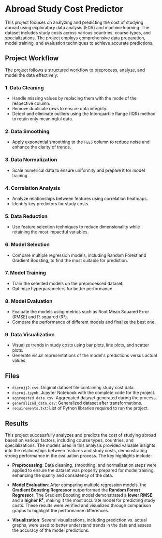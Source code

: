 # **Abroad Study Cost Predictor**

This project focuses on analyzing and predicting the cost of studying abroad using exploratory data analysis (EDA) and machine learning. The dataset includes study costs across various countries, course types, and specializations. The project employs comprehensive data preparation, model training, and evaluation techniques to achieve accurate predictions.

## **Project Workflow**

The project follows a structured workflow to preprocess, analyze, and model the data effectively:

### **1. Data Cleaning**
- Handle missing values by replacing them with the mode of the respective column.
- Remove duplicate rows to ensure data integrity.
- Detect and eliminate outliers using the Interquartile Range (IQR) method to retain only meaningful data.

### **2. Data Smoothing**
- Apply exponential smoothing to the `FEES` column to reduce noise and enhance the clarity of trends.

### **3. Data Normalization**
- Scale numerical data to ensure uniformity and prepare it for model training.

### **4. Correlation Analysis**
- Analyze relationships between features using correlation heatmaps.
- Identify key predictors for study costs.

### **5. Data Reduction**
- Use feature selection techniques to reduce dimensionality while retaining the most impactful variables.

### **6. Model Selection**
- Compare multiple regression models, including Random Forest and Gradient Boosting, to find the most suitable for prediction.

### **7. Model Training**
- Train the selected models on the preprocessed dataset.
- Optimize hyperparameters for better performance.

### **8. Model Evaluation**
- Evaluate the models using metrics such as Root Mean Squared Error (RMSE) and R-squared (R²).
- Compare the performance of different models and finalize the best one.

### **9. Data Visualization**
- Visualize trends in study costs using bar plots, line plots, and scatter plots.
- Generate visual representations of the model's predictions versus actual values.


## **Files**

- `dsprojj2.csv`: Original dataset file containing study cost data.
- `dsproj.ipynb`: Jupyter Notebook with the complete code for the project.
- `aggregated_data.csv`: Aggregated dataset generated during the process.
- `generalized_data.csv`: Generalized dataset after transformations.
- `requirements.txt`: List of Python libraries required to run the project.


## **Results**

This project successfully analyzes and predicts the cost of studying abroad based on various factors, including course types, countries, and specializations. The models used in this analysis provided valuable insights into the relationships between features and study costs, demonstrating strong performance in the evaluation process. The key highlights include:

- **Preprocessing**: Data cleaning, smoothing, and normalization steps were applied to ensure the dataset was properly prepared for model training, enhancing the quality and consistency of the data.
  
- **Model Evaluation**: After comparing multiple regression models, the **Gradient Boosting Regressor** outperformed the **Random Forest Regressor**. The Gradient Boosting model demonstrated a **lower RMSE** and a **higher R²**, making it the most accurate model for predicting study costs. These results were verified and visualized through comparison graphs to highlight the performance differences.

- **Visualization**: Several visualizations, including prediction vs. actual graphs, were used to better understand trends in the data and assess the accuracy of the model predictions.
